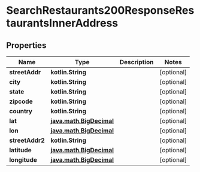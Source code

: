 
# SearchRestaurants200ResponseRestaurantsInnerAddress

## Properties
Name | Type | Description | Notes
------------ | ------------- | ------------- | -------------
**streetAddr** | **kotlin.String** |  |  [optional]
**city** | **kotlin.String** |  |  [optional]
**state** | **kotlin.String** |  |  [optional]
**zipcode** | **kotlin.String** |  |  [optional]
**country** | **kotlin.String** |  |  [optional]
**lat** | [**java.math.BigDecimal**](java.math.BigDecimal.md) |  |  [optional]
**lon** | [**java.math.BigDecimal**](java.math.BigDecimal.md) |  |  [optional]
**streetAddr2** | **kotlin.String** |  |  [optional]
**latitude** | [**java.math.BigDecimal**](java.math.BigDecimal.md) |  |  [optional]
**longitude** | [**java.math.BigDecimal**](java.math.BigDecimal.md) |  |  [optional]



